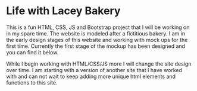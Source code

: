 # Life with Lacey Bakery

This is a fun HTML, CSS, JS and Bootstrap project that I will be working on in my spare time. The website is modeled after a fictitious 
bakery. I am in the early design stages of this website and working with mock ups for the first time. Currently the first stage
of the mockup has been designed and you can find it below. 

While I begin working with HTML/CSS/JS more I will change the site design over time. I am starting with a version of another site that I 
have worked with and can not wait to keep adding more unique html elements and functions to this site.

